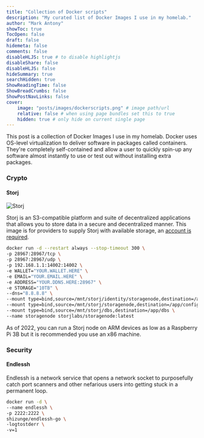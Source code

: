 ```yaml
---
title: "Collection of Docker scripts"
description: "My curated list of Docker Images I use in my homelab."
author: "Mark Antony"
showToc: true
TocOpen: false
draft: false
hidemeta: false
comments: false
disableHLJS: true # to disable highlightjs
disableShare: false
disableHLJS: false
hideSummary: true
searchHidden: true
ShowReadingTime: false
ShowBreadCrumbs: false
ShowPostNavLinks: false
cover:
    image: "posts/images/dockerscripts.png" # image path/url
    relative: false # when using page bundles set this to true
    hidden: true # only hide on current single page
---
```

This post is a collection of Docker Images I use in my homelab. Docker uses OS-level virtualization to deliver software in packages called containers. They're completely self-contained and allow a user to quickly spin-up any software almost instantly to use or test out without installing extra packages.

### Crypto
#### Storj

![Storj](../images/storj.screencap.png)

Storj is an S3-compatible platform and suite of decentralized applications that allows you to store data in a secure and decentralized manner. This image is for providers to supply Storj with available storage, an [account is required](https://www.storj.io/node).

```bash
docker run -d --restart always --stop-timeout 300 \
-p 28967:28967/tcp \
-p 28967:28967/udp \
-p 192.168.1.1:14002:14002 \
-e WALLET="YOUR.WALLET.HERE" \
-e EMAIL="YOUR.EMAIL.HERE" \
-e ADDRESS="YOUR.DDNS.HERE:28967" \
-e STORAGE="10TB" \
--dns="8.8.8.8" \
--mount type=bind,source=/mnt/storj/identity/storagenode,destination=/app/identity \
--mount type=bind,source=/mnt/storj/storagenode,destination=/app/config \
--mount type=bind,source=/mnt/storj/dbs,destination=/app/dbs \
--name storagenode storjlabs/storagenode:latest
```
As of 2022, you can run a Storj node on ARM devices as low as a Raspberry Pi 3B but it is recommended you use an x86 machine.

### Security
#### Endlessh

Endlessh is a network service that opens a network socket to purposefully catch port scanners and other nefarious users into getting stuck in a permanent loop.

```bash
docker run -d \
--name endlessh \
-p 2222:2222 \
shizunge/endlessh-go \
-logtostderr \
-v=1
```